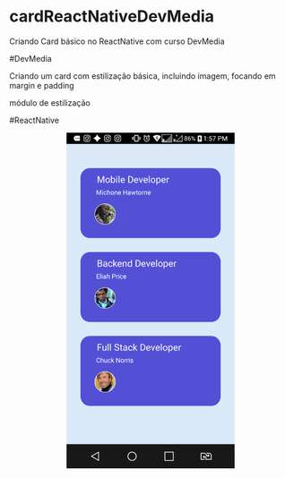 # cardReactNativeDevMedia
Criando Card básico no ReactNative com curso DevMedia

#DevMedia

Criando um card com estilização básica, incluindo imagem, focando em margin e padding

módulo de estilização 

#ReactNative

<p align="center">
  <img width="300" height:"900" src="assets/cardgitreact.png">
</p>
